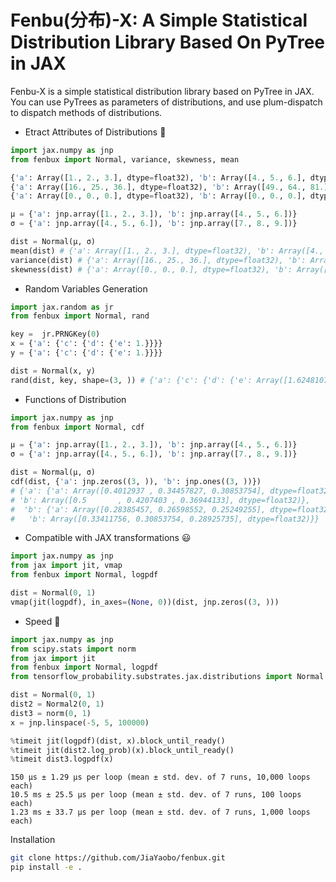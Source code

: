# Fenbu(分布)-X: A Simple Statistical Distribution Library Based On PyTree in JAX

Fenbu-X is a simple statistical distribution library based on PyTree in JAX. You can use PyTrees as parameters of distributions, and use plum-dispatch to dispatch methods of distributions.

* Etract Attributes of Distributions 🤔

```python
import jax.numpy as jnp
from fenbux import Normal, variance, skewness, mean

{'a': Array([1., 2., 3.], dtype=float32), 'b': Array([4., 5., 6.], dtype=float32)}
{'a': Array([16., 25., 36.], dtype=float32), 'b': Array([49., 64., 81.], dtype=float32)}
{'a': Array([0., 0., 0.], dtype=float32), 'b': Array([0., 0., 0.], dtype=float32)}

μ = {'a': jnp.array([1., 2., 3.]), 'b': jnp.array([4., 5., 6.])} 
σ = {'a': jnp.array([4., 5., 6.]), 'b': jnp.array([7., 8., 9.])}

dist = Normal(μ, σ)
mean(dist) # {'a': Array([1., 2., 3.], dtype=float32), 'b': Array([4., 5., 6.], dtype=float32)}
variance(dist) # {'a': Array([16., 25., 36.], dtype=float32), 'b': Array([49., 64., 81.], dtype=float32)}
skewness(dist) # {'a': Array([0., 0., 0.], dtype=float32), 'b': Array([0., 0., 0.], dtype=float32)}
```

* Random Variables Generation

```python
import jax.random as jr
from fenbux import Normal, rand

key =  jr.PRNGKey(0)
x = {'a': {'c': {'d': {'e': 1.}}}}
y = {'a': {'c': {'d': {'e': 1.}}}}

dist = Normal(x, y)
rand(dist, key, shape=(3, )) # {'a': {'c': {'d': {'e': Array([1.6248107 , 0.69599575, 0.10169095], dtype=float32)}}}}
```

* Functions of Distribution

```python
import jax.numpy as jnp
from fenbux import Normal, cdf

μ = {'a': jnp.array([1., 2., 3.]), 'b': jnp.array([4., 5., 6.])}
σ = {'a': jnp.array([4., 5., 6.]), 'b': jnp.array([7., 8., 9.])}

dist = Normal(μ, σ)
cdf(dist, {'a': jnp.zeros((3, )), 'b': jnp.ones((3, ))})
# {'a': {'a': Array([0.4012937 , 0.34457827, 0.30853754], dtype=float32),
# 'b': Array([0.5       , 0.4207403 , 0.36944133], dtype=float32)},
#  'b': {'a': Array([0.28385457, 0.26598552, 0.25249255], dtype=float32),
#   'b': Array([0.33411756, 0.30853754, 0.28925735], dtype=float32)}}
```

* Compatible with JAX transformations 😃

```python
import jax.numpy as jnp
from jax import jit, vmap
from fenbux import Normal, logpdf

dist = Normal(0, 1)
vmap(jit(logpdf), in_axes=(None, 0))(dist, jnp.zeros((3, )))
```

* Speed 🔦
  
```python
import jax.numpy as jnp
from scipy.stats import norm
from jax import jit
from fenbux import Normal, logpdf
from tensorflow_probability.substrates.jax.distributions import Normal as Normal2

dist = Normal(0, 1)
dist2 = Normal2(0, 1)
dist3 = norm(0, 1)
x = jnp.linspace(-5, 5, 100000)

%timeit jit(logpdf)(dist, x).block_until_ready()
%timeit jit(dist2.log_prob)(x).block_until_ready()
%timeit dist3.logpdf(x)
```

```
150 µs ± 1.29 µs per loop (mean ± std. dev. of 7 runs, 10,000 loops each)
10.5 ms ± 25.5 µs per loop (mean ± std. dev. of 7 runs, 100 loops each)
1.23 ms ± 33.7 µs per loop (mean ± std. dev. of 7 runs, 1,000 loops each)
```

Installation

```bash
git clone https://github.com/JiaYaobo/fenbux.git
pip install -e .
```